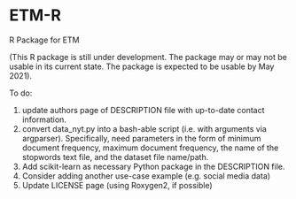 # ETM-R
R Package for ETM

(This R package is still under development.  The package may or may not be usable in its current state.  The package is expected to be usable by May 2021).

To do:
1. update authors page of DESCRIPTION file with up-to-date contact information.
2. convert data_nyt.py into a bash-able script (i.e. with arguments via argparser).  Specifically, need parameters in the form of minimum document frequency, maximum document frequency, the name of the stopwords text file, and the dataset file name/path.
3. Add scikit-learn as necessary Python package in the DESCRIPTION file.
4. Consider adding another use-case example (e.g. social media data)
5. Update LICENSE page (using Roxygen2, if possible)
